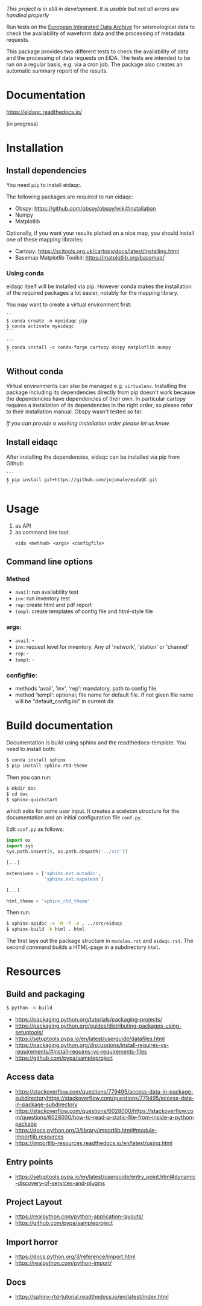 *This project is in still in development. It is usable but not*
*all errors are handled properly*


Run tests on the [European Integrated Data Archive](http://www.orfeus-eu.org/data/eida/) for seismological data
to check the availability of waveform data and the processing of metadata requests.

This package provides two different tests to check the availability
of data and the processing of data requests on 
EIDA. The tests are intended to be run on a regular 
basis, e.g. via a cron job. The package also creates an
automatic summary report of the results.

# Documentation

https://eidaqc.readthedocs.io/

(in progress)

# Installation

## Install dependencies
You need `pip` to install eidaqc.

The following packages are required to run eidaqc:
- Obspy: https://github.com/obspy/obspy/wiki#installation
- Numpy
- Matplotlib

Optionally, if you want your results plotted on a nice map, you should install one of these mapping libraries:
- Cartopy: https://scitools.org.uk/cartopy/docs/latest/installing.html
- Basemap Matplotlib Toolkit: https://matplotlib.org/basemap/




### Using conda
eidaqc itself will be installed via pip. However conda makes
the installation of the required packages a lot easier,
notably for the mapping library.

You may want to create a virtual environment first:

    ```
    $ conda create -n myeidaqc pip
    $ conda activate myeidaqc
    ```

    ```
    $ conda install -c conda-forge cartopy obspy matplotlib numpy
    ```


## Without conda
Virtual environments can also be managed e.g. `virtualenv`.
Installing the package including its dependencies directly from
pip doesn't work because the dependencies have dependencies of
their own. 
In particular cartopy requires a installation of its dependencies
in the right order, so please refer to their installation
manual. Obspy wasn't tested so far.

*If you can provide a working installation order please let us know.*


## Install eidaqc

After installing the dependencies, eidaqc can be installed 
via pip from Github:


    ```
    $ pip install git+https://github.com/jojomale/eidaQC.git
    ```

# Usage

1. as API
2. as command line tool:
    ```
    eida <method> <args> <configfile>
    ```

## Command line options
### Method
- `avail`: run availability test
- `inv`:   run inventory test
- `rep`:   create html and pdf report
- `templ`: create templates of config file 
            and html-style file

### args:
- `avail`: -
- `inv`: <level>
    request level for inventory. Any of
    'network', 'station' or 'channel'
- `rep`: -
- `templ`: -

### configfile:
- methods 'avail', 'inv', 'rep': mandatory,
        path to config file
- method 'templ': optional; file name for default
    file. If not given file name will be 
    "default_config.ini" in current dir.


# Build documentation
Documentation is build using sphinx and the readthedocs-template. You need to install both:

```bash
$ conda install sphinx
$ pip install sphinx-rtd-theme
```

Then you can run:
```bash
$ mkdir doc
$ cd doc
$ sphinx-quickstart 
```
which asks for some user input. It creates a sceleton structure for
the documentation and an initial configuration file `conf.py`.

Edit `conf.py` as follows:

```python
import os
import sys
sys.path.insert(0, os.path.abspath('../src'))

[...]

extensions = ['sphinx.ext.autodoc', 
              'sphinx.ext.napoleon']

[...]

html_theme = 'sphinx_rtd_theme'
```

Then run:
```bash
$ sphinx-apidoc -e -M -f -o . ../src/eidaqc
$ sphinx-build -b html . html
```

The first lays out the package structure in `modules.rst`
and `eidaqc.rst`.
The second command builds a HTML-page in a subdirectory `html`.

# Resources

## Build and packaging
```bash
$ python -m build
```
- https://packaging.python.org/tutorials/packaging-projects/
- https://packaging.python.org/guides/distributing-packages-using-setuptools/
- https://setuptools.pypa.io/en/latest/userguide/datafiles.html
- https://packaging.python.org/discussions/install-requires-vs-requirements/#install-requires-vs-requirements-files
- https://github.com/pypa/sampleproject


## Access data 
- https://stackoverflow.com/questions/779495/access-data-in-package-subdirectoryhttps://stackoverflow.com/questions/779495/access-data-in-package-subdirectory
- https://stackoverflow.com/questions/6028000/https://stackoverflow.com/questions/6028000/how-to-read-a-static-file-from-inside-a-python-package
- https://docs.python.org/3/library/importlib.html#module-importlib.resources
- https://importlib-resources.readthedocs.io/en/latest/using.html

## Entry points
- https://setuptools.pypa.io/en/latest/userguide/entry_point.html#dynamic-discovery-of-services-and-plugins

## Project Layout
- https://realpython.com/python-application-layouts/
- https://github.com/pypa/sampleproject

## Import horror
- https://docs.python.org/3/reference/import.html
- https://realpython.com/python-import/

## Docs
- https://sphinx-rtd-tutorial.readthedocs.io/en/latest/index.html